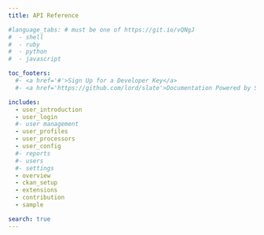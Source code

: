 ```yaml
---
title: API Reference

#language_tabs: # must be one of https://git.io/vQNgJ
#  - shell
#  - ruby
#  - python
#  - javascript

toc_footers:
  #- <a href='#'>Sign Up for a Developer Key</a>
  #- <a href='https://github.com/lord/slate'>Documentation Powered by Slate</a>

includes:
  - user_introduction
  - user_login
  #- user management
  - user_profiles
  - user_processors
  - user_config
  #- reports
  #- users
  #- settings
  - overview
  - ckan_setup
  - extensions
  - contribution
  - sample

search: true
---
```

